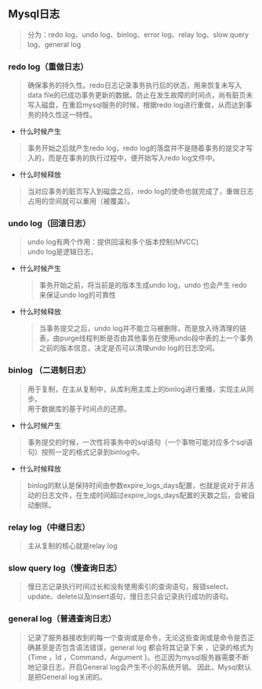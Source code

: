 ## Mysql日志

> 分为：redo log、undo log、binlog、error log、relay log、slow query log、general log

### redo log（重做日志）

> 确保事务的持久性。redo日志记录事务执行后的状态，用来恢复未写入data file的已成功事务更新的数据。防止在发生故障的时间点，尚有脏页未写入磁盘，在重启mysql服务的时候，根据redo log进行重做，从而达到事务的持久性这一特性。

- 什么时候产生

> 事务开始之后就产生redo log，redo log的落盘并不是随着事务的提交才写入的，而是在事务的执行过程中，便开始写入redo log文件中。

- 什么时候释放

> 当对应事务的脏页写入到磁盘之后，redo log的使命也就完成了，重做日志占用的空间就可以重用（被覆盖）。

### undo log（回滚日志）

> undo log有两个作用：提供回滚和多个版本控制(MVCC)  
> undo log是逻辑日志，

- 什么时候产生
  > 事务开始之前，将当前是的版本生成undo log，undo 也会产生 redo 来保证undo log的可靠性
- 什么时候释放
  > 当事务提交之后，undo log并不能立马被删除，而是放入待清理的链表，由purge线程判断是否由其他事务在使用undo段中表的上一个事务之前的版本信息，决定是否可以清理undo log的日志空间。

### binlog （二进制日志）

> 用于复制，在主从复制中，从库利用主库上的binlog进行重播，实现主从同步。  
> 用于数据库的基于时间点的还原。

- 什么时候产生

> 事务提交的时候，一次性将事务中的sql语句（一个事物可能对应多个sql语句）按照一定的格式记录到binlog中。

- 什么时候释放

> binlog的默认是保持时间由参数expire_logs_days配置，也就是说对于非活动的日志文件，在生成时间超过expire_logs_days配置的天数之后，会被自动删除。

### relay log（中继日志）

> 主从复制的核心就是relay log

### slow query log（慢查询日志）

> 慢日志记录执行时间过长和没有使用索引的查询语句，报错select、update、delete以及insert语句，慢日志只会记录执行成功的语句。

### general log（普通查询日志）

> 记录了服务器接收到的每一个查询或是命令，无论这些查询或是命令是否正确甚至是否包含语法错误，general log 都会将其记录下来 ，记录的格式为 {Time ，Id ，Command，Argument }。也正因为mysql服务器需要不断地记录日志，开启General log会产生不小的系统开销。 因此，Mysql默认是把General log关闭的。